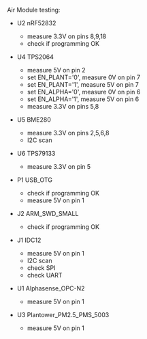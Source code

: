 Air Module testing:

* U2 nRF52832
	* measure 3.3V on pins 8,9,18
	* check if programming OK
	
* U4 TPS2064
	* measure 5V on pin 2
	* set EN_PLANT='0', measure 0V on pin 7
	* set EN_PLANT='1', measure 5V on pin 7
	* set EN_ALPHA='0', measure 0V on pin 6
	* set EN_ALPHA='1', measure 5V on pin 6
	* measure 3.3V on pins 5,8
	
* U5 BME280
	* measure 3.3V on pins 2,5,6,8
	* I2C scan
	
* U6 TPS79133
	* measure 3.3V on pin 5
	
* P1 USB_OTG
	* check if programming OK
	* measure 5V on pin 1
	
* J2 ARM_SWD_SMALL
	* check if programming OK
	
* J1 IDC12
	* measure 5V on pin 1
	* I2C scan
	* check SPI
	* check UART
	
* U1 Alphasense_OPC-N2
	* measure 5V on pin 1
	
* U3 Plantower_PM2.5_PMS_5003
	* measure 5V on pin 1
